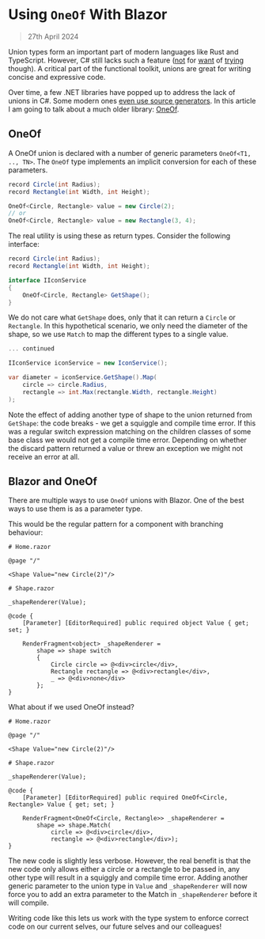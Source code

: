 # Using `OneOf` With **Blazor**
> 27th April 2024

Union types form an important part of modern languages like Rust and TypeScript. However, C# still lacks such a feature ([not]() for [want]() of [trying]() though). A critical part of the functional toolkit, unions are great for writing concise and expressive code. 

Over time, a few .NET libraries have popped up to address the lack of unions in C#. Some modern ones [even use source generators](dunet). In this article I am going to talk about a much older library: [OneOf]().

## OneOf

A OneOf union is declared with a number of generic parameters `OneOf<T1, .., TN>`. The `OneOf` type implements an implicit conversion for each of these parameters.

```csharp
record Circle(int Radius);   
record Rectangle(int Width, int Height);      

OneOf<Circle, Rectangle> value = new Circle(2);   
// or   
OneOf<Circle, Rectangle> value = new Rectangle(3, 4);
```

The real utility is using these as return types. Consider the following interface:

```csharp
record Circle(int Radius);   
record Rectangle(int Width, int Height);      

interface IIconService   
{   
    OneOf<Circle, Rectangle> GetShape();
}
```

We do not care what `GetShape` does, only that it can return a `Circle` or `Rectangle`. In this hypothetical scenario, we only need the diameter of the shape, so we use `Match` to map the different types to a single value.

```csharp
... continued      

IIconService iconService = new IconService();      

var diameter = iconService.GetShape().Map(
    circle => circle.Radius,
    rectangle => int.Max(rectangle.Width, rectangle.Height)   
);
```

Note the effect of adding another type of shape to the union returned from `GetShape`: the code breaks - we get a squiggle and compile time error. If this was a regular switch expression matching on the children classes of some base class we would not get a compile time error. Depending on whether the discard pattern returned a value or threw an exception we might not receive an error at all.

## Blazor and OneOf

There are multiple ways to use `OneOf` unions with Blazor. One of the best ways to use them is as a parameter type.

This would be the regular pattern for a component with branching behaviour:

```razor
# Home.razor      

@page "/" 

<Shape Value="new Circle(2)"/>
```

```
# Shape.razor      

_shapeRenderer(Value);      

@code {  
    [Parameter] [EditorRequired] public required object Value { get; set; } 
    
    RenderFragment<object> _shapeRenderer = 
        shape => shape switch
        {
            Circle circle => @<div>circle</div>,
            Rectangle rectangle => @<div>rectangle</div>,
            _ => @<div>none</div>
        };
}   
```

What about if we used OneOf instead?

```
# Home.razor

@page "/"

<Shape Value="new Circle(2)"/>      
```

```
# Shape.razor     

_shapeRenderer(Value);      
 
@code {
    [Parameter] [EditorRequired] public required OneOf<Circle, Rectangle> Value { get; set; }         
    
    RenderFragment<OneOf<Circle, Rectangle>> _shapeRenderer = 
        shape => shape.Match(
            circle => @<div>circle</div>,
            rectangle => @<div>rectangle</div>);
}
```

The new code is slightly less verbose. However, the real benefit is that the new code only allows either a circle or a rectangle to be passed in, any other type will result in a squiggly and compile time error. Adding another generic parameter to the union type in `Value` and `_shapeRenderer` will now force you to add an extra parameter to the Match in `_shapeRenderer` before it will compile.

Writing code like this lets us work with the type system to enforce correct code on our current selves, our future selves and our colleagues!